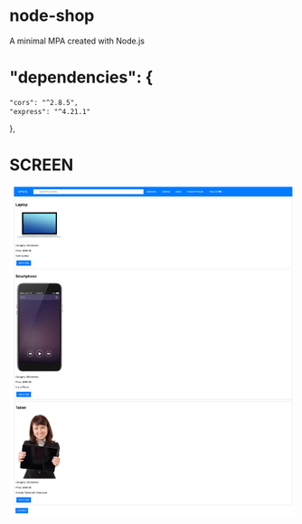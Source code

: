 # node-shop
A minimal MPA created with Node.js

#   "dependencies": {
    "cors": "^2.8.5",
    "express": "^4.21.1"
  },

  # SCREEN

  ![alt text](https://github.com/nytegoth1/node-shop/blob/master/screen1.png?raw=true)

